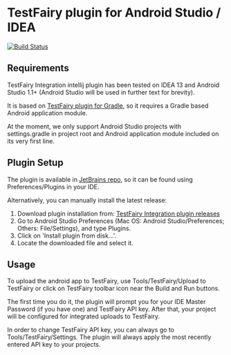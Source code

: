 # TestFairy plugin for Android Studio / IDEA

[![Build Status](https://magnum.travis-ci.com/testfairy/testfairy-android-studio-plugin.svg?token=dEpogdhSnM976NXR45qA&branch=master)](https://magnum.travis-ci.com/testfairy/testfairy-android-studio-plugin)

## Requirements
TestFairy Integration intellij plugin has been tested on IDEA 13 and Android Studio 1.1+ (Android Studio will be used in further text for brevity).

It is based on [TestFairy plugin for Gradle](https://github.com/testfairy/testfairy-gradle-plugin),
so it requires a Gradle based Android application module.

At the moment, we only support Android Studio projects with settings.gradle in project root
and Android application module included on its very first line.

## Plugin Setup
The plugin is available in [JetBrains repo](https://plugins.jetbrains.com/plugin/7845?pr=), so it can be found using Preferences/Plugins in your IDE.

Alternatively, you can manually install the latest release:

1. Download plugin installation from: [TestFairy Integration plugin releases](https://github.com/testfairy/testfairy-android-studio-plugin/releases)
1. Go to Android Studio Preferences (Mac OS: Android Studio/Preferences; Others: File/Settings), and type Plugins.
1. Click on 'Install plugin from disk...'.
1. Locate the downloaded file and select it.

## Usage
To upload the android app to TestFairy, use Tools/TestFairy/Upload to TestFairy or click on TestFairy toolbar icon near the Build and Run buttons.

The first time you do it, the plugin will prompt you for your IDE Master Password (if you have one) and TestFairy API key.
After that, your project will be configured for integrated uploads to TestFairy.

In order to change TestFairy API key, you can always go to Tools/TestFairy/Settings.
The plugin will always apply the most recently entered API key to your projects.


